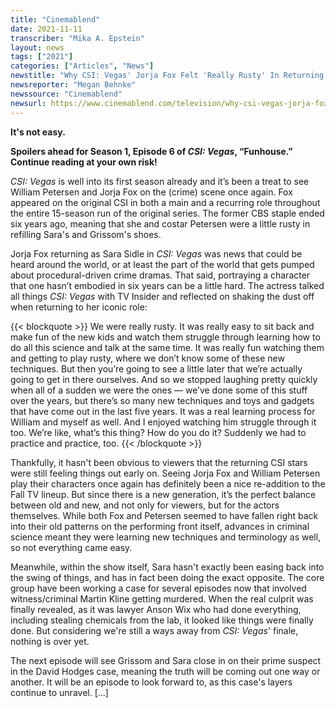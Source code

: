```yaml
---
title: "Cinemablend"
date: 2021-11-11
transcriber: "Mika A. Epstein"
layout: news
tags: ["2021"]
categories: ["Articles", "News"]
newstitle: "Why CSI: Vegas' Jorja Fox Felt 'Really Rusty' In Returning To CBS As Sara Sidle"
newsreporter: "Megan Behnke"
newssource: "Cinemablend"
newsurl: https://www.cinemablend.com/television/why-csi-vegas-jorja-fox-felt-really-rusty-in-returning-to-cbs-as-sara-sidle
---
```


**It's not easy.**

**Spoilers ahead for Season 1, Episode 6 of _CSI: Vegas_, “Funhouse.” Continue reading at your own risk!**

_CSI: Vegas_ is well into its first season already and it’s been a treat to see William Petersen and Jorja Fox on the (crime) scene once again. Fox appeared on the original CSI in both a main and a recurring role throughout the entire 15-season run of the original series. The former CBS staple ended six years ago, meaning that she and costar Petersen were a little rusty in refilling Sara's and Grissom's shoes.

Jorja Fox returning as Sara Sidle in _CSI: Vegas_ was news that could be heard around the world, or at least the part of the world that gets pumped about procedural-driven crime dramas. That said, portraying a character that one hasn’t embodied in six years can be a little hard. The actress talked all things _CSI: Vegas_ with TV Insider and reflected on shaking the dust off when returning to her iconic role:

{{< blockquote >}}
We were really rusty. It was really easy to sit back and make fun of the new kids and watch them struggle through learning how to do all this science and talk at the same time. It was really fun watching them and getting to play rusty, where we don’t know some of these new techniques. But then you’re going to see a little later that we’re actually going to get in there ourselves. And so we stopped laughing pretty quickly when all of a sudden we were the ones — we’ve done some of this stuff over the years, but there’s so many new techniques and toys and gadgets that have come out in the last five years. It was a real learning process for William and myself as well. And I enjoyed watching him struggle through it too. We’re like, what’s this thing? How do you do it? Suddenly we had to practice and practice, too.
{{< /blockquote >}}

Thankfully, it hasn't been obvious to viewers that the returning CSI stars were still feeling things out early on. Seeing Jorja Fox and William Petersen play their characters once again has definitely been a nice re-addition to the Fall TV lineup. But since there is a new generation, it’s the perfect balance between old and new, and not only for viewers, but for the actors themselves. While both Fox and Petersen seemed to have fallen right back into their old patterns on the performing front itself, advances in criminal science meant they were learning new techniques and terminology as well, so not everything came easy.

Meanwhile, within the show itself, Sara hasn't exactly been easing back into the swing of things, and has in fact been doing the exact opposite. The core group have been working a case for several episodes now that involved witness/criminal Martin Kline getting murdered. When the real culprit was finally revealed, as it was lawyer Anson Wix who had done everything, including stealing chemicals from the lab, it looked like things were finally done. But considering we're still a ways away from _CSI: Vegas_' finale, nothing is over yet.

The next episode will see Grissom and Sara close in on their prime suspect in the David Hodges case, meaning the truth will be coming out one way or another. It will be an episode to look forward to, as this case's layers continue to unravel. [...]

